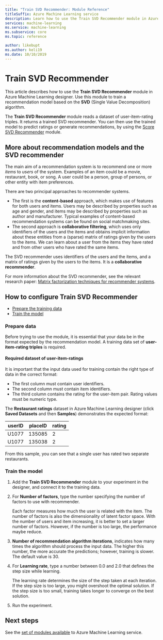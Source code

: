 ```yaml
---
title: "Train SVD Recommender: Module Reference"
titleSuffix: Azure Machine Learning service
description: Learn how to use the Train SVD Recommender module in Azure Machine Learning service to train a Bayesian recommender using the SVD algorithm.
services: machine-learning
ms.service: machine-learning
ms.subservice: core
ms.topic: reference

author: likebupt
ms.author: keli19
ms.date: 10/10/2019
---
```


# Train SVD Recommender

This article describes how to use the **Train SVD Recommender** module in Azure Machine Learning designer. Use this module to train a recommendation model based on the **SVD** (Single Value Decomposition) algorithm.  

The **Train SVD Recommender** module reads a dataset of user-item-rating triples. It returns a trained SVD recommender. You can then use the trained model to predict ratings or generate recommendations, by using the [Score SVD Recommender](score-svd-recommender.md) module.  


  
## More about recommendation models and the SVD recommender  

The main aim of a recommendation system is to recommend one or more *items* to *users* of the system. Examples of an item could be a movie, restaurant, book, or song. A user could be a person, group of persons, or other entity with item preferences.  

There are two principal approaches to recommender systems. 

+ The first is the **content-based** approach, which makes use of features for both users and items. Users may be described by properties such as age and gender, and items may be described by properties such as author and manufacturer. Typical examples of content-based recommendation systems can be found on social matchmaking sites. 
+ The second approach is **collaborative filtering**, which uses only identifiers of the users and the items and obtains implicit information about these entities from a (sparse) matrix of ratings given by the users to the items. We can learn about a user from the items they have rated and from other users who have rated the same items.  

The SVD recommender uses identifiers of the users and the items, and a matrix of ratings given by the users to the items. It is a **collaborative recommender**. 

For more information about the SVD recommender, see the relevant research paper: [Matrix factorization techniques for recommender systems](https://datajobs.com/data-science-repo/Recommender-Systems-[Netflix].pdf).


## How to configure Train SVD Recommender  

+ [Prepare the training data](#prepare-data)
+ [Train the model](#train-the-model)

### Prepare data

Before trying to use the module, it is essential that your data be in the format expected by the recommendation model. A training data set of **user-item-rating triples** is required.

#### Required dataset of user-item-ratings

It is important that the input data used for training contain the right type of data in the correct format: 

+ The first column must contain user identifiers.
+ The second column must contain item identifiers.
+ The third column contains the rating for the user-item pair. Rating values must be numeric type.  

																																																		   

The **Restaurant ratings** dataset in Azure Machine Learning designer (click **Saved Datasets** and then **Samples**) demonstrates the expected format:

|userID|placeID|rating|
|------------|-------------|------------|
|U1077|135085|2|
|U1077|135038|2|

From this sample, you can see that a single user has rated two separate restaurants. 

### Train the model

1.  Add the **Train SVD Recommender** module to your experiment in the designer, and connect it to the training data.  
   
2.  For **Number of factors**, type the number specifying the number of factors to use with recommender.  
    
    Each factor measures how much the user is related with the item. The number of factors is also the dimensionality of latent factor space. With the number of users and item increasing, it is better to set a larger number of factors. However, if the number is too large, the performance maybe reduce.
    
3.  **Number of recommendation algorithm iterations**, indicates how many times the algorithm should process the input data. The higher this number, the more accurate the predictions; however, training is slower. The default value is 30.

4.  For **Learning rate**, type a number between 0.0 and 2.0 that defines the step size while learning.

    The learning rate determines the size of the step taken at each iteration. If the step size is too large, you might overshoot the optimal solution. If the step size is too small, training takes longer to converge on the best solution. 
  
5.  Run the experiment.  


## Next steps

See the [set of modules available](module-reference.md) to Azure Machine Learning service. 
